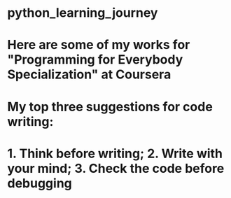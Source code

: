 # python_learning_journey
# Here are some of my works for "Programming for Everybody Specialization" at Coursera
# My top three suggestions for code writing:
# 1. Think before writing; 2. Write with your mind; 3. Check the code before debugging
